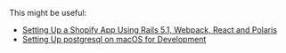 This might be useful:

* [Setting Up a Shopify App Using Rails 5.1, Webpack, React and Polaris](rails-5-shopify-app-setup)
* [Setting Up postgresql on macOS for Development](mac-postgres-dev-setup)
